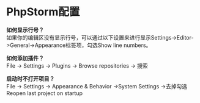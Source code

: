 # PhpStorm配置  
  
**如何显示行号？**  
如果你的编辑区没有显示行号，可以通过以下设置来进行显示Settings->Editor->General->Appearance标签项，勾选Show line numbers。  
  
**如何添加插件？**  
File -> Settings -> Plugins -> Browse repositories -> 搜索  
  
**启动时不打开项目？**  
File -> Settings -> Appearance & Behavior ->System Settings ->去掉勾选Reopen last project on startup  
